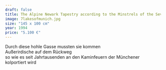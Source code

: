 ```yaml
---
draft: false
title: The Alpine Newark Tapestry according to the Minstrels of the Seven Lakes of Munich
image: 7lakesofmunich.jpg
size: "145 x 100 cm"
year: 1994
price: "5.100 €"
---
```

Durch diese hohle Gasse mussten sie kommen  
Außerirdische auf dem Rückweg  
so wie es seit Jahrtausenden an den Kaminfeuern der Münchener kolportiert wird
